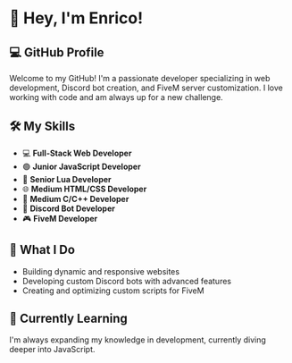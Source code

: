 # 👋 Hey, I'm Enrico!

## 💻 GitHub Profile

Welcome to my GitHub! I'm a passionate developer specializing in web development, Discord bot creation, and FiveM server customization. I love working with code and am always up for a new challenge.

## 🛠 My Skills

- 💻 **Full-Stack Web Developer**
- 🟢 **Junior JavaScript Developer**
- 🔵 **Senior Lua Developer**
- 🌐 **Medium HTML/CSS Developer**
- 🔷 **Medium C/C++ Developer**
- 🤖 **Discord Bot Developer**
- 🎮 **FiveM Developer**

## 🚀 What I Do

- Building dynamic and responsive websites
- Developing custom Discord bots with advanced features
- Creating and optimizing custom scripts for FiveM

## 🌱 Currently Learning

I'm always expanding my knowledge in development, currently diving deeper into JavaScript.
